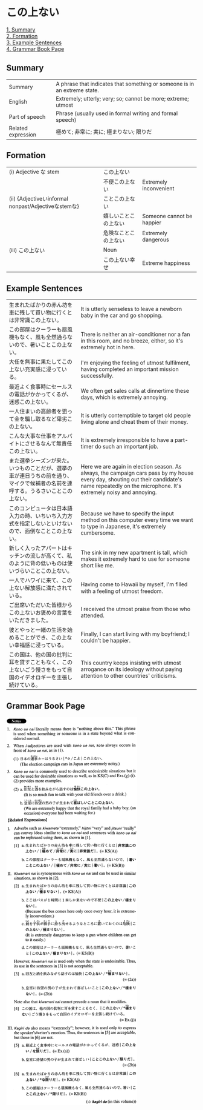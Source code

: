 # この上ない

[1. Summary](#summary)<br>
[2. Formation](#formation)<br>
[3. Example Sentences](#example-sentences)<br>
[4. Grammar Book Page](#grammar-book-page)<br>


## Summary

<table><tr>   <td>Summary</td>   <td>A phrase that indicates that something or someone is in an extreme state.</td></tr><tr>   <td>English</td>   <td>Extremely; utterly; very; so; cannot be more; extreme; utmost</td></tr><tr>   <td>Part of speech</td>   <td>Phrase (usually used in formal writing and formal speech)</td></tr><tr>   <td>Related expression</td>   <td>極めて; 非常に; 実に; 極まりない; 限りだ</td></tr></table>

## Formation

<table class="table"><tbody><tr class="tr head"><td class="td"><span class="numbers">(i)</span> <span class="bold">Adjective な stem</span></td><td class="td"><span class="concept">この上ない</span></td><td class="td"></td></tr><tr class="tr"><td class="td"></td><td class="td"><span>不便</span><span class="concept">この上ない</span></td><td class="td"><span>Extremely inconvenient</span></td></tr><tr class="tr head"><td class="td"><span class="numbers">(ii)</span> <span class="bold">{Adjectiveいinformal nonpast/Adjectiveなstemな}</span></td><td class="td"><span>こと</span><span class="concept">この上ない</span></td><td class="td"></td></tr><tr class="tr"><td class="td"></td><td class="td"><span>嬉しいこと</span><span class="concept">この上ない</span></td><td class="td"><span>Someone cannot be happier</span></td></tr><tr class="tr"><td class="td"></td><td class="td"><span>危険なこと</span><span class="concept">この上ない</span></td><td class="td"><span>Extremely dangerous</span></td></tr><tr class="tr head"><td class="td"><span class="numbers">(iii)</span> <span class="concept">この上ない</span></td><td class="td"><span>Noun</span></td><td class="td"></td></tr><tr class="tr"><td class="td"></td><td class="td"><span class="concept">この上ない</span><span>幸せ</span></td><td class="td"><span>Extreme happiness</span></td></tr></tbody></table>

## Example Sentences

<table><tr>   <td>生まれたばかりの赤ん坊を車に残して買い物に行くとは非常識この上ない。</td>   <td>It is utterly senseless to leave a newborn baby in the car and go shopping.</td></tr><tr>   <td>この部屋はクーラーも扇風機もなく、風も全然通らないので、暑いことこの上ない。</td>   <td>There is neither an air-conditioner nor a fan in this room, and no breeze, either, so it's extremely hot in here.</td></tr><tr>   <td>大任を無事に果たしてこの上ない充実感に浸っている。</td>   <td>I'm enjoying the feeling of utmost fulfilment, having completed an important mission successfully.</td></tr><tr>   <td>最近よく食事時にセールスの電話がかかってくるが、迷惑この上ない。</td>   <td>We often get sales calls at dinnertime these days, which is extremely annoying.</td></tr><tr>   <td>一人住まいの高齢者を狙って金を騙し取るなど卑劣この上ない。</td>   <td>It is utterly contemptible to target old people living alone and cheat them of their money.</td></tr><tr>   <td>こんな大事な仕事をアルバイトにさせるなんて無責任この上ない。</td>   <td>It is extremely irresponsible to have a part-timer do such an important job.</td></tr><tr>   <td>また選挙シーズンが来た。いつものことだが、選挙の車が連日うちの前を通り、マイクで候補者の名前を連呼する。うるさいことこの上ない。</td>   <td>Here we are again in election season. As always, the campaign cars pass by my house every day, shouting out their candidate's name repeatedly on the microphone. It's extremely noisy and annoying.</td></tr><tr>   <td>このコンピュータは日本語入力の時、いちいち入力方式を指定しないといけないので、面倒なことこの上ない。</td>   <td>Because we have to specify the input method on this computer every time we want to type in Japanese, it's extremely cumbersome.</td></tr><tr>   <td>新しく入ったアパートはキッチンの流しが高くて、私のように背の低いものは使いづらいことこの上ない。</td>   <td>The sink in my new apartment is tall, which makes it extremely hard to use for someone short like me.</td></tr><tr>   <td>一人でハワイに来て、この上ない解放感に満たされている。</td>   <td>Having come to Hawaii by myself, I'm ﬁlled with a feeling of utmost freedom.</td></tr><tr>   <td>ご出席いただいた皆様からこの上ないお褒めの言葉をいただきました。</td>   <td>I received the utmost praise from those who attended.</td></tr><tr>   <td>彼とやっと一緒の生活を始めることができ、この上ない幸福感に浸っている。</td>   <td>Finally, I can start living with my boyfriend; I couldn't be happier.</td></tr><tr>   <td>この国は、他の国の批判に耳を貸すこともなく、この上ないごう慢さをもって自国のイデオロギーを主張し続けている。</td>   <td>This country keeps insisting with utmost arrogance on its ideology without paying attention to other countries' criticisms.</td></tr></table>

## Grammar Book Page

![](../img/Advancedこの上ない.png)

